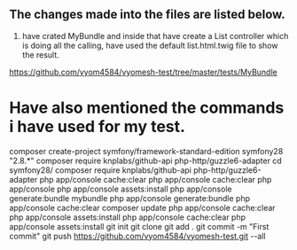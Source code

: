 The changes made into the files are listed below.
------------------------------------------------------------
1. have crated MyBundle and inside that have create a List controller which is doing all the calling, have used the default list.html.twig file to show the result.

https://github.com/vyom4584/vyomesh-test/tree/master/tests/MyBundle


Have also mentioned the commands i have used for my test.
================================================================

composer create-project symfony/framework-standard-edition symfony28 "2.8.*"
composer require knplabs/github-api php-http/guzzle6-adapter
cd symfony28/
composer require knplabs/github-api php-http/guzzle6-adapter
php app/console cache:clear
php app/console cache:clear
php app/console
php app/console assets:install
php app/console generate:bundle mybundle
php app/console generate:bundle
php app/console cache:clear
composer update
php app/console cache:clear
php app/console assets:install
php app/console cache:clear
php app/console assets:install
git init
git clone
git add .
git commit -m "First commit"
git push https://github.com/vyom4584/vyomesh-test.git --all
